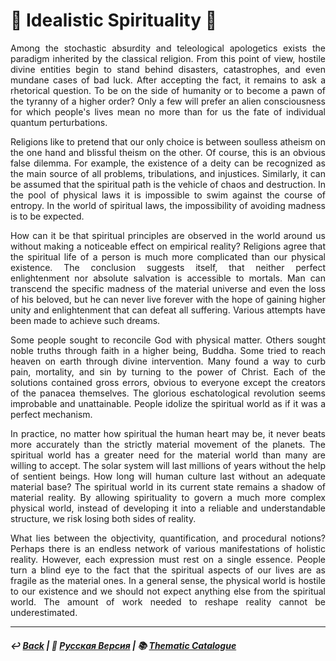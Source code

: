 # 🔮 Idealistic Spirituality 🔮
<p align="justify">Among the stochastic absurdity and teleological apologetics exists the paradigm inherited by the classical religion. From this point of view, hostile divine entities begin to stand behind disasters, catastrophes, and even mundane cases of bad luck. After accepting the fact, it remains to ask a rhetorical question. To be on the side of humanity or to become a pawn of the tyranny of a higher order? Only a few will prefer an alien consciousness for which people's lives mean no more than for us the fate of individual quantum perturbations.</p> 

<p align="justify">Religions like to pretend that our only choice is between soulless atheism on the one hand and blissful theism on the other. Of course, this is an obvious false dilemma. For example, the existence of a deity can be recognized as the main source of all problems, tribulations, and injustices. Similarly, it can be assumed that the spiritual path is the vehicle of chaos and destruction. In the pool of physical laws it is impossible to swim against the course of entropy. In the world of spiritual laws, the impossibility of avoiding madness is to be expected.</p> 

<p align="justify">How can it be that spiritual principles are observed in the world around us without making a noticeable effect on empirical reality? Religions agree that the spiritual life of a person is much more complicated than our physical existence. The conclusion suggests itself, that neither perfect enlightenment nor absolute salvation is accessible to mortals. Man can transcend the specific madness of the material universe and even the loss of his beloved, but he can never live forever with the hope of gaining higher unity and enlightenment that can defeat all suffering. Various attempts have been made to achieve such dreams.</p>

<p align="justify">Some people sought to reconcile God with physical matter. Others sought noble truths through faith in a higher being, Buddha. Some tried to reach heaven on earth through divine intervention. Many found a way to curb pain, mortality, and sin by turning to the power of Christ. Each of the solutions contained gross errors, obvious to everyone except the creators of the panacea themselves. The glorious eschatological revolution seems improbable and unattainable. People idolize the spiritual world as if it was a perfect mechanism.</p>

<p align="justify">In practice, no matter how spiritual the human heart may be, it never beats more accurately than the strictly material movement of the planets. The spiritual world has a greater need for the material world than many are willing to accept. The solar system will last millions of years without the help of sentient beings. How long will human culture last without an adequate material base? The spiritual world in its current state remains a shadow of material reality. By allowing spirituality to govern a much more complex physical world, instead of developing it into a reliable and understandable structure, we risk losing both sides of reality.</p>

<p align="justify">What lies between the objectivity, quantification, and procedural notions? Perhaps there is an endless network of various manifestations of holistic reality. However, each expression must rest on a single essence. People turn a blind eye to the fact that the spiritual aspects of our lives are as fragile as the material ones. In a general sense, the physical world is hostile to our existence and we should not expect anything else from the spiritual world. The amount of work needed to reshape reality cannot be underestimated.</p>

***

##### ↩️ [Back](index.md) | 🌻 [Русская Версия](mirage-2.md) | 📚 [Thematic Catalogue](index_t.md)
